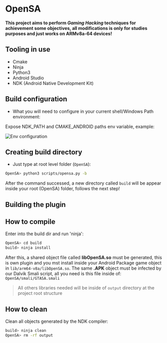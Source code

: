 # OpenSA

**This project aims to perform _Gaming Hacking_ techniques for achievement some objectives, all modifications is only for studies purposes and just works on ARMv8a-64 devices!**

## Tooling in use
- Cmake
- Ninja
- Python3
- Android Studio
- NDK (Android Native Development Kit)

## Build configuration

- What you will need to configure in your current shell/Windows Path environment:

Expose NDK_PATH and CMAKE_ANDROID paths env variable, example:

![Env configuration](assets/envvar.jpeg)

## Creating build directory

- Just type at root level folder (```OpenSA```):

~~~bash
OpenSA> python3 scripts/opensa.py -b
~~~

After the command successed, a new directory called ```build``` will be appear inside your root (OpenSA) folder, follows the next step!

## Building the plugin

## How to compile

Enter into the build dir and run 'ninja':

~~~bash
OpenSA> cd build
build> ninja install
~~~

After this, a shared object file called **libOpenSA.so** must be generated, this is own plugin and you mst install inside your Android Package game object in ```lib/arm64-v8a/libOpenSA.so```. The same **.APK** object must be infected by our Dalvik Smali script, all you need is this file inside of: ```OpenSA/smali/GTASA.smali```

> All others libraries needed will be inside of `output` directory at the project root structure

## How to clean

Clean all objects generated by the NDK compiler:

~~~bash
build> ninja clean
OpenSA> rm -rf output
~~~

